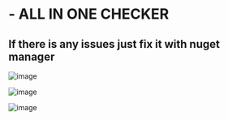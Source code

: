 # - ALL IN ONE CHECKER 
## If there is any issues just fix it with nuget manager 
![image](https://user-images.githubusercontent.com/62610377/123260380-3713b500-d515-11eb-9e4c-824b8f6ba681.png)

![image](https://user-images.githubusercontent.com/62610377/123260428-44c93a80-d515-11eb-8b42-3409e603884d.png)

![image](https://user-images.githubusercontent.com/62610377/123260442-48f55800-d515-11eb-829f-02e1c5111758.png)
